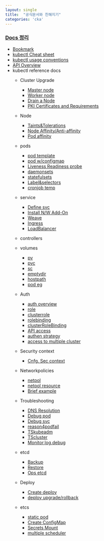 ```yaml
---
layout: single
title:  "공식문서와 친해지기"
categories: 'cka'
---
```


### [Docs 정리](https://www.youtube.com/watch?v=trnZZN-C524&ab_channel=TTABAE-LEARN)

- [Bookmark](https://gist.github.com/runlevl4/0921802e6c4e8f90bdc3a1434ee82af4)
- [kubectl Cheat sheet](https://kubernetes.io/docs/reference/kubectl/cheatsheet/)
- [kubectl usage conventions](https://kubernetes.io/docs/reference/kubectl/conventions/)
- [API Overview](https://kubernetes.io/docs/reference/generated/kubernetes-api/v1.24/)
- kubectl reference docs
    - Cluster Upgrade
        - [Master node](https://kubernetes.io/docs/tasks/administer-cluster/kubeadm/kubeadm-upgrade/#upgrading-control-plane-nodes)
        - [Worker node](https://kubernetes.io/docs/tasks/administer-cluster/kubeadm/kubeadm-upgrade/#upgrade-worker-nodes)
        - [Drain a Node](https://kubernetes.io/docs/tasks/administer-cluster/safely-drain-node/)
        - [PKI Certificates and Requirements](https://kubernetes.io/docs/setup/best-practices/certificates/)
    - Node
        - [Taints&Tolerations](https://kubernetes.io/docs/concepts/configuration/taint-and-toleration/)
        - [Node Affinity/Anti-affinity](https://kubernetes.io/docs/concepts/configuration/assign-pod-node/#affinity-and-anti-affinity)
        - [Pod affinity](https://kubernetes.io/blog/2017/03/advanced-scheduling-in-kubernetes/)
    - pods
        - [pod template](https://kubernetes.io/docs/concepts/workloads/pods/pod-overview/#pod-templates)
        - [pod w/configmap](https://kubernetes.io/docs/tasks/configure-pod-container/configure-pod-configmap/#define-a-container-environment-variable-with-data-from-a-single-configmap)
        - [Liveness Readiness probe](https://kubernetes.io/docs/tasks/configure-pod-container/configure-liveness-readiness-probes/)
        - [daemonsets](https://kubernetes.io/docs/concepts/workloads/controllers/daemonset/)
        - [statefulsets](https://kubernetes.io/docs/concepts/workloads/controllers/statefulset/)
        - [Label&selectors](https://kubernetes.io/docs/concepts/overview/working-with-objects/labels/#label-selectors)
        - [cronjob temp](https://kubernetes.io/docs/tasks/job/automated-tasks-with-cron-jobs/#creating-a-cron-job)
    - service
        - [Define svc](https://kubernetes.io/docs/concepts/services-networking/service/#defining-a-service)
        - [Install N/W Add-On](https://kubernetes.io/docs/setup/production-environment/tools/kubeadm/create-cluster-kubeadm/#pod-network)
        - [Weave](https://kubernetes.io/docs/setup/production-environment/tools/kubeadm/high-availability/)
        - [Ingress](https://kubernetes.io/docs/concepts/services-networking/ingress/#the-ingress-resource)
        - [LoadBalancer](https://kubernetes.io/docs/tasks/access-application-cluster/create-external-load-balancer/)
    - controllers
    - volumes
        - [pv](https://kubernetes.io/docs/concepts/storage/persistent-volumes/#persistent-volumes)
        - [pvc](https://kubernetes.io/docs/concepts/storage/persistent-volumes/#persistentvolumeclaims)
        - [sc](https://kubernetes.io/docs/concepts/storage/storage-classes/#azure-disk)
        - [emptydir](https://kubernetes.io/docs/concepts/storage/volumes/#emptydir)
        - [hostpath](https://kubernetes.io/docs/tasks/configure-pod-container/configure-persistent-volume-storage/#create-a-persistentvolume)
        - [pod eg](https://kubernetes.io/docs/concepts/storage/volumes/#example-pod)
    - Auth
        - [auth overview](https://kubernetes.io/docs/reference/access-authn-authz/authorization/)
        - [role](https://kubernetes.io/docs/reference/access-authn-authz/rbac/#kubectl-create-role)
        - [clusterrole](https://kubernetes.io/docs/reference/access-authn-authz/rbac/#kubectl-create-clusterrole)
        - [rolebinding](https://kubernetes.io/docs/reference/access-authn-authz/rbac/#kubectl-create-rolebinding)
        - [clusterRoleBinding](https://kubernetes.io/docs/reference/access-authn-authz/rbac/#kubectl-create-clusterrolebinding)
        - [API access](https://kubernetes.io/docs/reference/access-authn-authz/authorization/#checking-api-access)
        - [authen strategy](https://kubernetes.io/docs/reference/access-authn-authz/authentication/#authentication-strategies)
        - [access to multiple cluster](https://kubernetes.io/docs/tasks/access-application-cluster/configure-access-multiple-clusters/)

    - Security context
        - [Cnfg. Sec context](https://kubernetes.io/docs/tasks/configure-pod-container/security-context/)
    - Networkpolicies
        - [netpol](https://kubernetes.io/docs/concepts/services-networking/network-policies/)
        - [netpol resource](https://kubernetes.io/docs/concepts/services-networking/network-policies/#the-networkpolicy-resource)
        - [Brief example](https://kubernetes.io/docs/tasks/administer-cluster/declare-network-policy/#limit-access-to-the-nginx-service)
    - Troubleshooting
        - [DNS Resolution](https://kubernetes.io/docs/tasks/administer-cluster/dns-debugging-resolution/)
        - [Debug pod](https://kubernetes.io/docs/tasks/debug/debug-application/debug-pods/)
        - [Debug svc](https://kubernetes.io/docs/tasks/debug-application-cluster/debug-service/)
        - [reason4podfail](https://kubernetes.io/docs/tasks/debug-application-cluster/determine-reason-pod-failure/)
        - [TSkubeadm](https://kubernetes.io/docs/setup/production-environment/tools/kubeadm/troubleshooting-kubeadm/)
        - [TScluster](https://kubernetes.io/docs/tasks/debug-application-cluster/debug-cluster/)
        - [Monitor,log,debug](https://kubernetes.io/docs/tasks/debug-application-cluster/)
    - etcd
        - [Backup](https://kubernetes.io/docs/tasks/administer-cluster/configure-upgrade-etcd/#backing-up-an-etcd-cluster)
        - [Restore](https://kubernetes.io/docs/tasks/administer-cluster/configure-upgrade-etcd/#restoring-an-etcd-cluster)
        - [Ops etcd](https://kubernetes.io/docs/tasks/administer-cluster/configure-upgrade-etcd/)
    - Deploy
        - [Create deploy](https://kubernetes.io/docs/tasks/run-application/run-stateless-application-deployment/#creating-and-exploring-an-nginx-deployment)
        - [deploy upgrade/rollback](https://kubernetes.io/docs/concepts/workloads/controllers/deployment/#rolling-back-a-deployment)
    - etcs
        - [static pod](https://kubernetes.io/docs/tasks/configure-pod-container/static-pod/#static-pod-creation)
        - [Create ConfigMap](https://kubernetes.io/docs/tasks/configure-pod-container/configure-pod-configmap/#create-a-configmap)
        - [Secrets Mount](https://kubernetes.io/docs/concepts/configuration/secret/#use-cases)
        - [multiple scheduler](https://kubernetes.io/docs/tasks/extend-kubernetes/configure-multiple-schedulers/#enable-leader-election)